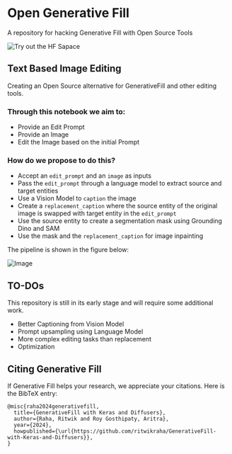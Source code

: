 # Open Generative Fill

A repository for hacking Generative Fill with Open Source Tools

![Try out the HF Sapace](https://huggingface.co/spaces/open-gen-fill/open-gen-fill-v1)

## Text Based Image Editing

Creating an Open Source alternative for GenerativeFill and other editing tools.

### Through this notebook we aim to: 

- Provide an Edit Prompt
- Provide an Image
- Edit the Image based on the initial Prompt

### How do we propose to do this?

- Accept an `edit_prompt` and an `image` as inputs
- Pass the `edit_prompt` through a language model to extract source and target entities
- Use a Vision Model to `caption` the image
- Create a `replacement_caption` where the source entity of the original image is swapped with target entity in the `edit_prompt`
- Use the source entity to create a segmentation mask using Grounding Dino and SAM
- Use the mask and the `replacement_caption` for image inpainting

The pipeline is shown in the figure below:

![Image](https://github.com/PyImageSearch/blog_posts/assets/44690292/fe2eb574-b8bb-4954-b918-c8bf93974b1b)

## TO-DOs

This repository is still in its early stage and will require some additional work.

- Better Captioning from Vision Model
- Prompt upsampling using Language Model
- More complex editing tasks than replacement
- Optimization


## Citing Generative Fill

If Generative Fill helps your research, we appreciate your citations. Here is the BibTeX entry:

```
@misc{raha2024generativefill,
  title={GenerativeFill with Keras and Diffusers},
  author={Raha, Ritwik and Roy Gosthipaty, Aritra},
  year={2024},
  howpublished={\url{https://github.com/ritwikraha/GenerativeFill-with-Keras-and-Diffusers}},
}
```



